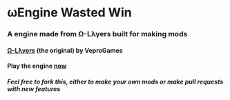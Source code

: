 # ωEngine Wasted Win
### A engine made from Ω-Lλγers built for making mods
#### <a href='https://veprogames.github.io/omega-layers'>Ω-Lλγers</a> (the original) by VeproGames
#### Play the engine <a href='https://jwklong.github.io/omega-engine'>now</a>
##### Feel free to fork this, either to make your own mods or make pull requests with new features
